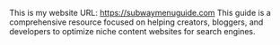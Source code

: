 This is my website URL:
https://subwaymenuguide.com
This guide is a comprehensive resource focused on helping creators, bloggers, and developers to optimize niche content websites for search engines. 
